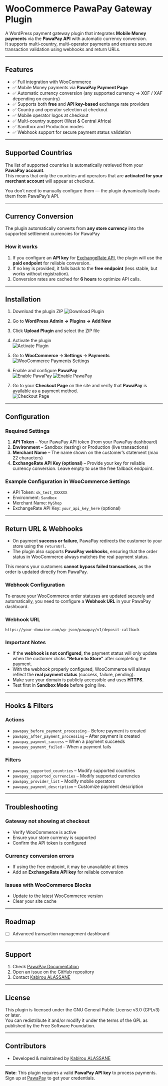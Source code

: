 # WooCommerce PawaPay Gateway Plugin

A WordPress payment gateway plugin that integrates **Mobile Money payments** via the **PawaPay API** with automatic currency conversion.  
It supports multi-country, multi-operator payments and ensures secure transaction validation using webhooks and return URLs.

---

## Features

- ✅ Full integration with WooCommerce
- ✅ Mobile Money payments via **PawaPay Payment Page**
- ✅ Automatic currency conversion (any supported currency → XOF / XAF depending on country)
- ✅ Supports both **free** and **API key-based** exchange rate providers
- ✅ Country and operator selection at checkout
- ✅ Mobile operator logos at checkout
- ✅ Multi-country support (West & Central Africa)
- ✅ Sandbox and Production modes
- ✅ Webhook support for secure payment status validation

---

## Supported Countries

The list of supported countries is automatically retrieved from your **PawaPay account**.  
This means that only the countries and operators that are **activated for your merchant account** will appear at checkout.  

You don’t need to manually configure them — the plugin dynamically loads them from PawaPay’s API.

---

## Currency Conversion

The plugin automatically converts from **any store currency** into the supported settlement currencies for PawaPay

### How it works

1. If you configure an **API key** for [ExchangeRate API](https://www.exchangerate-api.com/), the plugin will use the **paid endpoint** for reliable conversion.  
2. If no key is provided, it falls back to the **free endpoint** (less stable, but works without registration).  
3. Conversion rates are cached for **6 hours** to optimize API calls.  

---

## Installation

1. Download the plugin ZIP
   ![Download Plugin](docs/step1-download.png)

2. Go to **WordPress Admin → Plugins → Add New**

3. Click **Upload Plugin** and select the ZIP file

4. Activate the plugin  
   ![Activate Plugin](docs/step4-activate.png)

5. Go to **WooCommerce → Settings → Payments**  
   ![WooCommerce Payments Settings](docs/step5-settings.png)

6. Enable and configure **PawaPay**  
   ![Enable PawaPay](docs/step6-enable.png)
   ![Enable PawaPay](docs/step6-enable-2.png)

7. Go to your **Checkout Page** on the site and verify that **PawaPay** is available as a payment method.  
   ![Checkout Page](docs/step7-checkout.png)

---

## Configuration

### Required Settings

1. **API Token** – Your PawaPay API token (from your PawaPay dashboard)  
2. **Environment** – Sandbox (testing) or Production (live transactions)  
3. **Merchant Name** – The name shown on the customer’s statement (max 22 characters)  
4. **ExchangeRate API Key (optional)** – Provide your key for reliable currency conversion. Leave empty to use the free fallback endpoint.  

### Example Configuration in WooCommerce Settings

- API Token: `sk_test_XXXXXX`  
- Environment: `Sandbox`  
- Merchant Name: `MyShop`  
- ExchangeRate API Key: `your_api_key_here` (optional)  

---

## Return URL & Webhooks

- On payment **success or failure**, PawaPay redirects the customer to your store using the `returnUrl`.  
- The plugin also supports **PawaPay webhooks**, ensuring that the order status in WooCommerce always matches the real payment status.  

This means your customers **cannot bypass failed transactions**, as the order is updated directly from PawaPay.

### Webhook Configuration

To ensure your WooCommerce order statuses are updated securely and automatically, you need to configure a **Webhook URL** in your PawaPay dashboard.

### Webhook URL

    https://your-domaine.com/wp-json/pawapay/v1/deposit-callback

### Important Notes

- If the **webhook is not configured**, the payment status will only update when the customer clicks **"Return to Store"** after completing the payment.
- With the webhook properly configured, WooCommerce will always reflect the **real payment status** (success, failure, pending).
- Make sure your domain is publicly accessible and uses **HTTPS**.
- Test first in **Sandbox Mode** before going live.

---

## Hooks & Filters

### Actions

- `pawapay_before_payment_processing` – Before payment is created
- `pawapay_after_payment_processing` – After payment is created
- `pawapay_payment_success` – When a payment succeeds
- `pawapay_payment_failed` – When a payment fails

### Filters

- `pawapay_supported_countries` – Modify supported countries
- `pawapay_supported_currencies` – Modify supported currencies
- `pawapay_provider_list` – Modify mobile operators
- `pawapay_payment_description` – Customize payment description

---

## Troubleshooting

### Gateway not showing at checkout

- Verify WooCommerce is active  
- Ensure your store currency is supported  
- Confirm the API token is configured  

### Currency conversion errors

- If using the free endpoint, it may be unavailable at times  
- Add an **ExchangeRate API key** for reliable conversion  

### Issues with WooCommerce Blocks

- Update to the latest WooCommerce version  
- Clear your site cache  

---

## Roadmap

- [ ] Advanced transaction management dashboard

---

## Support

1. Check [PawaPay Documentation](https://docs.pawapay.io/v2/docs)  
2. Open an issue on the GitHub repository  
3. Contact [Kabirou ALASSANE](https://kabiroualassane.link)

---

## License

This plugin is licensed under the GNU General Public License v3.0 (GPLv3) or later.  
You can redistribute it and/or modify it under the terms of the GPL as published by the Free Software Foundation.

---

## Contributors

- Developed & maintained by [Kabirou ALASSANE](https://kabiroualassane.link)  

---

**Note**: This plugin requires a valid **PawaPay API key** to process payments. Sign up at [PawaPay](https://pawapay.io) to get your credentials.  
